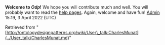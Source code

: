 __Welcome to _Odp_!__ We hope you will contribute much and well. 
You will probably want to read the [help pages](http://ontologydesignpatterns.org/wiki/Help:Contents "Help:Contents"). Again, welcome and have fun! [Admin](../User/ValentinaPresutti.md "User:ValentinaPresutti") 15:19, 3 April 2022 (UTC)





Retrieved from "[http://ontologydesignpatterns.org/wiki/User\_talk:CharlesMunat](../User_talk/CharlesMunat.md)"